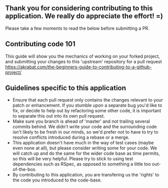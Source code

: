 ## Thank you for considering contributing to this application. We really do appreciate the effort! =)
Please take a few moments to read the below before submitting a PR.

## Contributing code 101
 
This guide will show you the mechanics of working on your forked project, and submitting your changes to this 'upstream' repository for a pull request <https://akrabat.com/the-beginners-guide-to-contributing-to-a-github-project/>

## Guidelines specific to this application

* Ensure that each pull request only contains the changes relevant to your patch or enhancement. If you stumble upon a separate bug you'd like to fix, or decide to help out by refactoring some other code, it is important to separate this out into its own pull request.
* Make sure you branch is ahead of 'master' and not trailing several commits behind. We didn't write your code and the surrounding code isn't likely to be fresh in our minds, so we'd prefer not to have to try to resolve conflicts introduced during a rebase or a merge.
* This application doesn't have much in the way of test cases (maybe even none at all), but please consider writing some for your code. We will catch up and do the same for the wider code base as time permits, so this will be very helpful. Please try to stick to using test dependencies such as RSpec, as opposed to something a little too out-of-the-box.
* By contributing to this application, you are transfering us the 'rights' to the code you introduced to the code-base.

